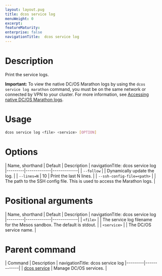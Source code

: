 ```yaml
---
layout: layout.pug
title: dcos service log
menuWeight: 0
excerpt:
featureMaturity:
enterprise: false
navigationTitle:  dcos service log
---
```


<!-- This source repo for this topic is https://github.com/dcos/dcos-docs -->


# Description
Print the service logs.

**Important:** To view the native DC/OS Marathon logs by using the `dcos service log marathon` command, you must be on the same network or connected by VPN to your cluster. For more information, see [Accessing native DC/OS Marathon logs](/docs/1.9/monitoring/logging/quickstart/).

# Usage

```bash
dcos service log <file> <service> [OPTION]
```

# Options

| Name, shorthand | Default | Description |
navigationTitle:  dcos service log
|---------|-------------|-------------|
| `--follow`   |             |  Dynamically update the log. |
| `--lines=N`   |     10      |  Print the last N lines. |
| `--ssh-config-file=<path>`   |           | The path to the SSH config file. This is used to access the Marathon logs. |

# Positional arguments

| Name, shorthand | Default | Description |
navigationTitle:  dcos service log
|---------|-------------|-------------|
| `<file>`   |             |  The service log filename for the Mesos sandbox. The default is stdout. |
| `<service>`   |           | The DC/OS service name. |

# Parent command

| Command | Description |
navigationTitle:  dcos service log
|---------|-------------|
| [dcos service](/docs/1.9/cli/command-reference/dcos-service/)   | Manage DC/OS services. | 
